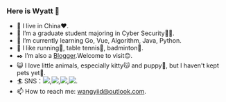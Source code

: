

### Here is Wyatt 👋  
- 🔭 I live in China❤️.
- 🏫 I’m a graduate student majoring in Cyber Security👨‍💻.
- 🌱 I’m currently learning Go, Vue, Algorithm, Java, Python.
- 🔆 I like running🏃, table tennis🏓, badminton🏸. 
- ✒️ I’m also a [Blogger](https://wangyi.one).Welcome to visit😊.
- 😺 I love little animals, especially kitty😽 and puppy🐶, but I haven't kept pets yet🤦.
- 🏄 SNS：[![](https://img.shields.io/badge/dynamic/json?color=000000&label=GitHub&query=%24.data.totalSubs&suffix=%20followers&url=https%3A%2F%2Fapi.spencerwoo.com%2Fsubstats%2F%3Fsource%3Dgithub%26queryKey%3DhiWyatt)](https://github.com/hiWyatt),[![](https://img.shields.io/badge/WeChat-%E7%86%A0%E7%86%A0%E6%99%A8%E6%9B%A6-00d015)](https://mp.weixin.qq.com/s?__biz=MzkwNDMzNzc0OA==&mid=2247483676&idx=1&sn=b89f383c071512a92ba4f0594f28ad8d&chksm=c089c127f7fe4831f65592f9c5983e94a9b2d2a521686eeb66eab2eec0a8fb6aa77538841171#rd),[![](https://img.shields.io/badge/dynamic/json?color=FF0000&label=CloudMusic&query=%24.data.totalSubs&suffix=%20%E7%B2%89%E4%B8%9D&url=https%3A%2F%2Fapi.spencerwoo.com%2Fsubstats%2F%3Fsource%3DneteaseMusic%26queryKey%3D359337916)](https://music.163.com/#/user/home?id=359337916),[![](https://img.shields.io/badge/CSDN-%E7%86%A0%E7%86%A0%E6%99%A8%E6%9B%A6-fc5531)](https://blog.csdn.net/m0_56510407?spm=1010.2135.3001.5421).
- 📫 How to reach me: wangyiid@outlook.com.
